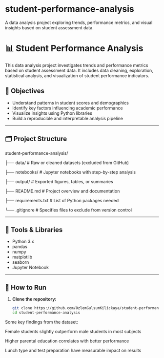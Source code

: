# student-performance-analysis
A data analysis project exploring trends, performance metrics, and visual insights based on student assessment data.
# 📊 Student Performance Analysis

This data analysis project investigates trends and performance metrics based on student assessment data. It includes data cleaning, exploration, statistical analysis, and visualization of student performance indicators.

## 🧠 Objectives

- Understand patterns in student scores and demographics  
- Identify key factors influencing academic performance  
- Visualize insights using Python libraries  
- Build a reproducible and interpretable analysis pipeline  

---

## 🗂️ Project Structure

student-performance-analysis/

├── data/ # Raw or cleaned datasets (excluded from GitHub)

├── notebooks/ # Jupyter notebooks with step-by-step analysis

├── output/ # Exported figures, tables, or summaries

├── README.md # Project overview and documentation

├── requirements.txt # List of Python packages needed

└── .gitignore # Specifies files to exclude from version control


---

## 🔧 Tools & Libraries

- Python 3.x  
- pandas  
- numpy  
- matplotlib  
- seaborn  
- Jupyter Notebook  

---

## 🚀 How to Run

1. **Clone the repository:**
   ```bash
   git clone https://github.com/OzlemGulsumKilickaya/student-performance-analysis.git
   cd student-performance-analysis


Some key findings from the dataset:

Female students slightly outperform male students in most subjects

Higher parental education correlates with better performance

Lunch type and test preparation have measurable impact on results
